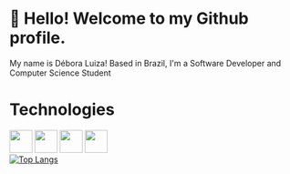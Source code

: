 # 👋 Hello! Welcome to my Github profile.
My name is Débora Luiza!
Based in Brazil, I'm a Software Developer and Computer Science Student

# Technologies
<img src="https://cdn.jsdelivr.net/gh/devicons/devicon@latest/icons/swift/swift-original.svg" width="40" height="40"/>
<img src="https://cdn.jsdelivr.net/gh/devicons/devicon@latest/icons/java/java-original.svg" width="40" height="40"/>
<img src="https://cdn.jsdelivr.net/gh/devicons/devicon@latest/icons/react/react-original.svg" width="40" height="40"/>
<img src="https://cdn.jsdelivr.net/gh/devicons/devicon@latest/icons/sass/sass-original.svg" width="40" height="40" />
      

<div style="width: 200px;">
<a href="https://github.com/DebLuiza/github-readme-stats">
  <img src="https://github-readme-stats.vercel.app/api/top-langs/?username=DebLuiza&langs_count=8" alt="Top Langs" />
</a>
</div>
<!--
**DebLuiza/DebLuiza** is a ✨ _special_ ✨ repository because its `README.md` (this file) appears on your GitHub profile.

Here are some ideas to get you started:

- 🔭 I’m currently working on ...
- 🌱 I’m currently learning ...
- 👯 I’m looking to collaborate on ...
- 🤔 I’m looking for help with ...
- 💬 Ask me about ...
- 📫 How to reach me: ...
- 😄 Pronouns: ...
- ⚡ Fun fact: ...
-->
